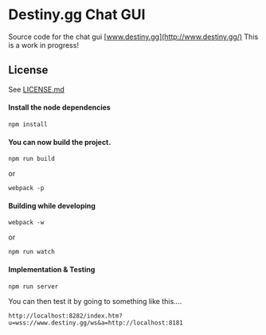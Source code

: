 # Destiny.gg Chat GUI

Source code for the chat gui [www.destiny.gg](http://www.destiny.gg/)
This is a work in progress!

## License

See [LICENSE.md](LICENSE.md)

#### Install the node dependencies

```shell
npm install
```

#### You can now build the project.

```shell
npm run build
```
or
```shell
webpack -p
```

#### Building while developing

```shell
webpack -w
```
or
```shell
npm run watch
```

#### Implementation & Testing

```shell
npm run server
```

You can then test it by going to something like this....
```
http://localhost:8282/index.htm?u=wss://www.destiny.gg/ws&a=http://localhost:8181
```